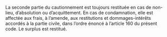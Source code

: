 La seconde partie du cautionnement est toujours restituée en cas de non-lieu, d’absolution ou d’acquittement.
En cas de condamnation, elle est affectée aux frais, à l’amende, aux restitutions et dommages-intérêts accordés à la partie civile, dans l’ordre énoncé à l’article 160 du présent code. Le surplus est restitué.